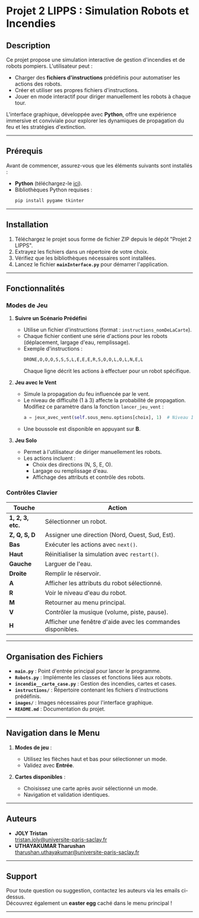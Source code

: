 # Projet 2 LIPPS : **Simulation Robots et Incendies**

## Description

Ce projet propose une simulation interactive de gestion d'incendies et de robots pompiers. L'utilisateur peut :
- Charger des **fichiers d'instructions** prédéfinis pour automatiser les actions des robots.
- Créer et utiliser ses propres fichiers d'instructions.
- Jouer en mode interactif pour diriger manuellement les robots à chaque tour.

L'interface graphique, développée avec **Python**, offre une expérience immersive et conviviale pour explorer les dynamiques de propagation du feu et les stratégies d'extinction.

---

## Prérequis

Avant de commencer, assurez-vous que les éléments suivants sont installés :
- **Python** (téléchargez-le [ici](https://www.python.org/downloads/)).
- Bibliothèques Python requises :
  ```bash
  pip install pygame tkinter
  ```

---

## Installation

1. Téléchargez le projet sous forme de fichier ZIP depuis le dépôt "Projet 2 LIPPS".
2. Extrayez les fichiers dans un répertoire de votre choix.
3. Vérifiez que les bibliothèques nécessaires sont installées.
4. Lancez le fichier **`mainInterface.py`** pour démarrer l'application.

---

## Fonctionnalités

### Modes de Jeu

1. **Suivre un Scénario Prédéfini**  
   - Utilise un fichier d'instructions (format : `instructions_nomDeLaCarte`).
   - Chaque fichier contient une série d'actions pour les robots (déplacement, largage d'eau, remplissage).
   - Exemple d'instructions :  
     ```txt
     DRONE,O,O,O,S,S,S,L,E,E,E,R,S,O,O,L,O,L,N,E,L
     ```
     Chaque ligne décrit les actions à effectuer pour un robot spécifique.

2. **Jeu avec le Vent**  
   - Simule la propagation du feu influencée par le vent.
   - Le niveau de difficulté (1 à 3) affecte la probabilité de propagation. Modifiez ce paramètre dans la fonction `lancer_jeu_vent` :
     ```python
     a = jeux_avec_vent(self.sous_menu.options[choix], 1)  # Niveau 1 par défaut
     ```
   - Une boussole est disponible en appuyant sur **B**.

3. **Jeu Solo**  
   - Permet à l'utilisateur de diriger manuellement les robots.
   - Les actions incluent :
     - Choix des directions (N, S, E, O).
     - Largage ou remplissage d'eau.
     - Affichage des attributs et contrôle des robots.

### Contrôles Clavier
| Touche | Action |
|-------|--------|
| **1, 2, 3, etc.** | Sélectionner un robot. |
| **Z, Q, S, D** | Assigner une direction (Nord, Ouest, Sud, Est). |
| **Bas** | Exécuter les actions avec `next()`. |
| **Haut** | Réinitialiser la simulation avec `restart()`. |
| **Gauche** | Larguer de l'eau. |
| **Droite** | Remplir le réservoir. |
| **A** | Afficher les attributs du robot sélectionné. |
| **R** | Voir le niveau d'eau du robot. |
| **M** | Retourner au menu principal. |
| **V** | Contrôler la musique (volume, piste, pause). |
| **H** | Afficher une fenêtre d'aide avec les commandes disponibles. |

---

## Organisation des Fichiers

- **`main.py`** : Point d'entrée principal pour lancer le programme.
- **`Robots.py`** : Implémente les classes et fonctions liées aux robots.
- **`incendie__carte_case.py`** : Gestion des incendies, cartes et cases.
- **`instructions/`** : Répertoire contenant les fichiers d'instructions prédéfinis.
- **`images/`** : Images nécessaires pour l'interface graphique.
- **`README.md`** : Documentation du projet.

---

## Navigation dans le Menu

1. **Modes de jeu** :
   - Utilisez les flèches haut et bas pour sélectionner un mode.
   - Validez avec **Entrée**.

2. **Cartes disponibles** :
   - Choisissez une carte après avoir sélectionné un mode.
   - Navigation et validation identiques.

---

## Auteurs

- **JOLY Tristan**  
  [tristan.joly@universite-paris-saclay.fr](mailto:tristan.joly@universite-paris-saclay.fr)  
- **UTHAYAKUMAR Tharushan**  
  [tharushan.uthayakumar@universite-paris-saclay.fr](mailto:tharushan.uthayakumar@universite-paris-saclay.fr)  

---

## Support

Pour toute question ou suggestion, contactez les auteurs via les emails ci-dessus.  
Découvrez également un **easter egg** caché dans le menu principal !

---
